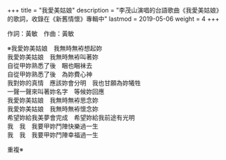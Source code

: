 +++
title = "我愛美姑娘"
description = "李茂山演唱的台語歌曲《我愛美姑娘》的歌詞，收錄在《新舊情懷》專輯中"
lastmod = 2019-05-06
weight = 4
+++

作詞：黃敏　作曲：黃敏

※我愛妳美姑娘　我無時無袸想起妳  
我愛妳美姑娘　我無時無袸叫著妳  
自從甲妳熟悉了後　睏也睏袜去  
自從甲妳熟悉了後　為妳費心神  
我對妳的真情　應該妳會分明　我也甘願為妳犧牲  
一聲一聲來叫著妳名字　等候妳回應  
我愛妳美姑娘　我無時無袸思念妳  
我愛妳美姑娘　我無時無袸懷念妳  
希望妳給我美夢會完成　希望妳給我前途有光明  
我　我　我要甲妳鬥陣快樂過一生  
我　我　我要甲妳鬥陣幸福過一生  

重複※